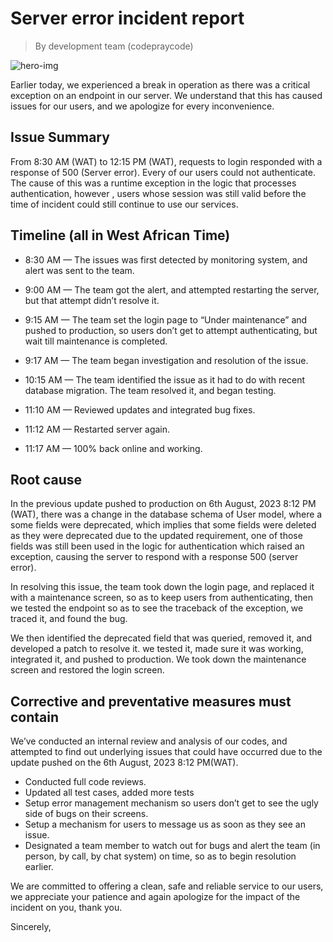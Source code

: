 # Server error incident report

>By development team (codepraycode)

<img src="https://miro.medium.com/v2/resize:fit:720/format:webp/1*mCZbuIctkZslJgHp7wjVjw.png" alt="hero-img" align="center"/>

Earlier today, we experienced a break in operation as there was a critical exception on an endpoint in our server. We understand that this has caused issues for our users, and we apologize for every inconvenience.

## Issue Summary

From 8:30 AM (WAT) to 12:15 PM (WAT), requests to login responded with a response of 500 (Server error). Every of our users could not authenticate. The cause of this was a runtime exception in the logic that processes authentication, however , users whose session was still valid before the time of incident could still continue to use our services.

## Timeline (all in West African Time)

- 8:30 AM — The issues was first detected by monitoring system, and alert was sent to the team.

- 9:00 AM — The team got the alert, and attempted restarting the server, but that attempt didn’t resolve it.

- 9:15 AM — The team set the login page to “Under maintenance” and pushed to production, so users don’t get to attempt authenticating, but wait till maintenance is completed.

- 9:17 AM — The team began investigation and resolution of the issue.

- 10:15 AM — The team identified the issue as it had to do with recent database migration. The team resolved it, and began testing.

- 11:10 AM — Reviewed updates and integrated bug fixes.

- 11:12 AM — Restarted server again.

- 11:17 AM — 100% back online and working.

## Root cause

In the previous update pushed to production on 6th August, 2023 8:12 PM (WAT), there was a change in the database schema of User model, where a some fields were deprecated, which implies that some fields were deleted as they were deprecated due to the updated requirement, one of those fields was still been used in the logic for authentication which raised an exception, causing the server to respond with a response 500 (server error).

In resolving this issue, the team took down the login page, and replaced it with a maintenance screen, so as to keep users from authenticating, then we tested the endpoint so as to see the traceback of the exception, we traced it, and found the bug.

We then identified the deprecated field that was queried, removed it, and developed a patch to resolve it. we tested it, made sure it was working, integrated it, and pushed to production. We took down the maintenance screen and restored the login screen.

## Corrective and preventative measures must contain

We’ve conducted an internal review and analysis of our codes, and attempted to find out underlying issues that could have occurred due to the update pushed on the 6th August, 2023 8:12 PM(WAT).

- Conducted full code reviews.
- Updated all test cases, added more tests
- Setup error management mechanism so users don’t get to see the ugly side of bugs on their screens.
- Setup a mechanism for users to message us as soon as they see an issue.
- Designated a team member to watch out for bugs and alert the team (in person, by call, by chat system) on time, so as to begin resolution earlier.

We are committed to offering a clean, safe and reliable service to our users, we appreciate your patience and again apologize for the impact of the incident on you, thank you.

Sincerely,
